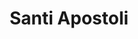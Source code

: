 ---
layout: architecture
title: Santi Apostoli
category: 
building: apostoli
image: apostoli-thumbnail.png
blurb: Santi Apostoli
thumbnail: apostoli-thumbnail.png
status: live
image-model: apostoli-models.png
front_page: live
model_link: https://3d.wlu.edu/v21/pages/Apostoli/apostoli.html
model_thumbnail: /assets/images/thumbnail/apostoli-model.png
model_info: 
---